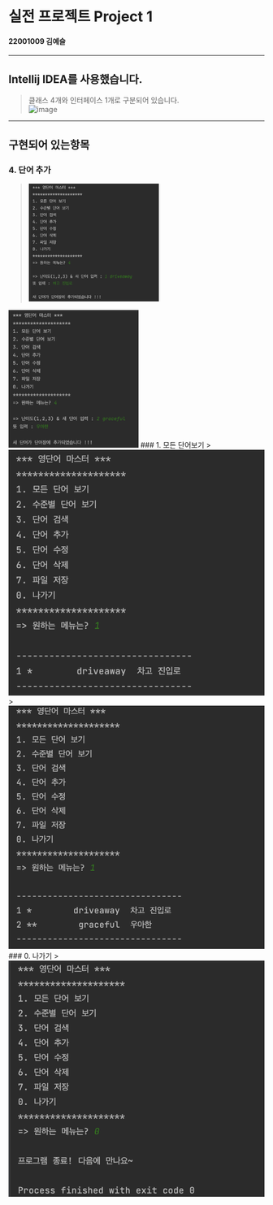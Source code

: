 # 실전 프로젝트 Project 1   
#### 22001009 김예슬
* * *
## Intellij IDEA를 사용했습니다.   
>클래스 4개와 인터페이스 1개로 구분되어 있습니다.   
><img width="512" alt="image" src="https://user-images.githubusercontent.com/103619278/188864116-f2566906-bccc-40e1-944c-561089d25901.png">
* * *
## 구현되어 있는항목
### 4. 단어 추가  
><img width="256" alt="image" src="https://github.com/yeseul0900/PPHW1/blob/master/screenshot/%E1%84%89%E1%85%B3%E1%84%8F%E1%85%B3%E1%84%85%E1%85%B5%E1%86%AB%E1%84%89%E1%85%A3%E1%86%BA%202022-09-07%20%E1%84%8B%E1%85%A9%E1%84%92%E1%85%AE%207.46.41.png?raw=true">
<img width="256" alt="image" src="https://github.com/yeseul0900/PPHW1/blob/master/screenshot/%E1%84%89%E1%85%B3%E1%84%8F%E1%85%B3%E1%84%85%E1%85%B5%E1%86%AB%E1%84%89%E1%85%A3%E1%86%BA%202022-09-07%20%E1%84%8B%E1%85%A9%E1%84%92%E1%85%AE%207.46.54.png?raw=true">
### 1. 모든 단어보기   
><img width="512" alt="image" src="https://github.com/yeseul0900/PPHW1/blob/master/screenshot/%E1%84%89%E1%85%B3%E1%84%8F%E1%85%B3%E1%84%85%E1%85%B5%E1%86%AB%E1%84%89%E1%85%A3%E1%86%BA%202022-09-07%20%E1%84%8B%E1%85%A9%E1%84%92%E1%85%AE%207.46.47.png?raw=true">
><img width="512" alt="image" src="https://github.com/yeseul0900/PPHW1/blob/master/screenshot/%E1%84%89%E1%85%B3%E1%84%8F%E1%85%B3%E1%84%85%E1%85%B5%E1%86%AB%E1%84%89%E1%85%A3%E1%86%BA%202022-09-07%20%E1%84%8B%E1%85%A9%E1%84%92%E1%85%AE%207.47.00.png?raw=true">
### 0. 나가기   
><img width="512" alt="image" src="https://github.com/yeseul0900/PPHW1/blob/master/screenshot/%E1%84%89%E1%85%B3%E1%84%8F%E1%85%B3%E1%84%85%E1%85%B5%E1%86%AB%E1%84%89%E1%85%A3%E1%86%BA%202022-09-07%20%E1%84%8B%E1%85%A9%E1%84%92%E1%85%AE%207.47.07.png?raw=true">

